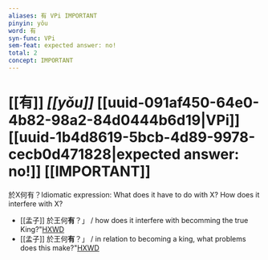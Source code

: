 ```yaml
---
aliases: 有 VPi IMPORTANT
pinyin: yǒu
word: 有
syn-func: VPi
sem-feat: expected answer: no!
total: 2
concept: IMPORTANT 
---
```

# [[有]] *[[yǒu]]*  [[uuid-091af450-64e0-4b82-98a2-84d0444b6d19|VPi]] [[uuid-1b4d8619-5bcb-4d89-9978-cecb0d471828|expected answer: no!]] [[IMPORTANT]]
於X何有？Idiomatic expression: What does it have to do with X? How does it interfere with X?
 - [[孟子]] 於王何**有**？」 / how does it interfere with becomming the true King?"[HXWD](https://hxwd.org/textview.html?location=KR1h0001_tls_002-38a.1)
 - [[孟子]] 於王何**有**？」 / in relation to becoming a king, what problems does this make?"[HXWD](https://hxwd.org/textview.html?location=KR1h0001_tls_002-40a.1)